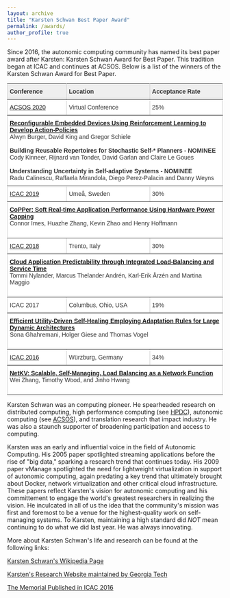 ```yaml
---
layout: archive
title: "Karsten Schwan Best Paper Award"
permalink: /awards/
author_profile: true
---
```


<style type="text/css">
.tg  {border-collapse:collapse;border-spacing:0;border-color:#ccc;margin:0px auto;}
.tg td{font-family:Arial, sans-serif;font-size:14px;padding:10px 5px;border-style:solid;border-width:1px;overflow:hidden;word-break:normal;border-color:#ccc;color:#333;background-color:#fff;}
.tg th{font-family:Arial, sans-serif;font-size:14px;font-weight:normal;padding:10px 5px;border-style:solid;border-width:1px;overflow:hidden;word-break:normal;border-color:#ccc;color:#333;background-color:#f0f0f0;}
.tg .tg-lboi{border-color:inherit;text-align:left;vertical-align:middle}
.tg .tg-fu7v{font-weight:bold;background-color:#efefef;border-color:inherit;text-align:left;vertical-align:middle}
.tg .tg-0pky{border-color:inherit;text-align:left;vertical-align:top}
@media screen and (max-width: 767px) {.tg {width: auto !important;}.tg col {width: auto !important;}.tg-wrap {overflow-x: auto;-webkit-overflow-scrolling: touch;margin: auto 0px;}}</style>

Since 2016, the autonomic computing community has named its best paper award after Karsten: Karsten Schwan Award for Best Paper.  This tradition began at ICAC and continues at ACSOS.  Below is a list of the winners of the Karsten Schwan Award for Best Paper. 

<div class="tg-wrap"><table class="tg">
  <tr>
    <th class="tg-fu7v">Conference</th>
    <th class="tg-fu7v">Location</th>
    <th class="tg-fu7v">Acceptance Rate</th>
  </tr>
  <tr>
    <td class="tg-lboi"><a href="https://conf.researchr.org/home/acsos-2020">ACSOS 2020</a></td>
    <td class="tg-lboi">Virtual Conference</td>
    <td class="tg-lboi">25%</td>
  </tr>
  <tr>
    <td class="tg-0pky" colspan="3">
      <b><a href="https://ieeexplore.ieee.org/document/9196411">Reconfigurable Embedded Devices Using Reinforcement Learning to Develop Action-Policies</a></b><br>  
      Alwyn Burger, David King and Gregor Schiele<br><br>
      <b>Building Reusable Repertoires for Stochastic Self-* Planners - NOMINEE</b><br>
      Cody Kinneer, Rijnard van Tonder, David Garlan and Claire Le Goues<br><br>		
      <b>Understanding Uncertainty in Self-adaptive Systems - NOMINEE</b><br>   
      Radu Calinescu, Raffaela Mirandola, Diego Perez-Palacin and Danny Weyns
    </td>
  </tr>
  <tr>
    <td class="tg-lboi"><a href="https://icac2019.cs.umu.se/">ICAC 2019</a></td>
    <td class="tg-lboi">Umeå, Sweden</td>
    <td class="tg-lboi">30%</td>
  </tr>
  <tr>
    <td class="tg-0pky" colspan="3">
      <b><a href="https://par.nsf.gov/servlets/purl/10108417">CoPPer: Soft Real-time Application Performance Using Hardware Power Capping</a></b><br>  
      Connor Imes, Huazhe Zhang, Kevin Zhao and Henry Hoffmann<br><br>
    </td>
  </tr>
  <tr>
    <td class="tg-lboi"><a href="http://icac2018.informatik.uni-wuerzburg.de/">ICAC 2018</a></td>
    <td class="tg-lboi">Trento, Italy</td>
    <td class="tg-lboi">30%</td>
  </tr>
  <tr>
    <td class="tg-0pky" colspan="3">
      <b><a href="https://lucris.lub.lu.se/ws/files/51135731/tommi_icac_2018_final.pdf">Cloud Application Predictability through Integrated Load-Balancing and Service Time</a></b><br>  
      Tommi Nylander, Marcus Thelander Andrén, Karl-Erik Årzén and Martina Maggio<br><br>
    </td>
  </tr>
  <tr>
    <td class="tg-lboi">ICAC 2017</td>
    <td class="tg-lboi">Columbus, Ohio, USA</td>
    <td class="tg-lboi">19%</td>
  </tr>
  <tr>
    <td class="tg-0pky" colspan="3">
      <b><a href="https://ieeexplore.ieee.org/abstract/document/8005328/">Efficient Utility-Driven Self-Healing Employing Adaptation Rules for Large Dynamic Architectures</a></b><br>  
      Sona Ghahremani, Holger Giese and Thomas Vogel<br><br>
    </td>
  </tr>
  <tr>
    <td class="tg-lboi"><a href="https://icac2016.uni-wuerzburg.de/">ICAC 2016</a></td>
    <td class="tg-lboi">Würzburg, Germany</td>
    <td class="tg-lboi">34%</td>
  </tr>
  <tr>
    <td class="tg-0pky" colspan="3">
      <b><a href="https://faculty.cs.gwu.edu/timwood/papers/16-ICAC-netkv.pdf">NetKV: Scalable, Self-Managing, Load Balancing as a Network Function</a></b><br>  
      Wei Zhang, Timothy Wood, and Jinho Hwang<br><br>
    </td>
  </tr>
</table></div>

Karsten Schwan was an computing pioneer.  He spearheaded research on distributed computing, high performance computing (see <a href="http://www.hpdc.org/2019/awards/best-paper-award/">HPDC</a>), autonomic computing (see <a href="https://ieeexplore.ieee.org/stamp/stamp.jsp?tp=&arnumber=7573105">ACSOS</a>), and translation research that impact industry.  He was also a staunch supporter of broadening participation and access to computing.

Karsten was an early and influential voice in the field of Autonomic Computing.  His 2005 paper spotlighted streaming applications before the rise of "big data," sparking a research trend that continues today.  His 2009 paper vManage spotlighted the need for lightweight virtualization in support of autonomic computing, again predating a key trend that ultimately brought about Docker, network virtualization and other critical cloud infrastructure.  These papers reflect Karsten's vision for autonomic computing and his committement to engage the world's greatest researchers in realizing the vision.   He inculcated in all of us the idea that the community's mission was first and foremost to be a venue for the highest-quality work on self-managing  systems. To Karsten, maintaining a high standard did *NOT* mean continuing to do what we did last year.  He was always innovating.

More about Karsten Schwan's life and research can be found at the following links: 

<a href="https://en.wikipedia.org/wiki/Karsten_Schwan">Karsten Schwan's Wikipedia Page</a>

<a href="https://www.cc.gatech.edu/fac/Karsten.Schwan/">Karsten's Research Website maintained by Georgia Tech</a>

<a href="https://ieeexplore.ieee.org/stamp/stamp.jsp?tp=&arnumber=7573105">The Memorial Published in ICAC 2016</a>
